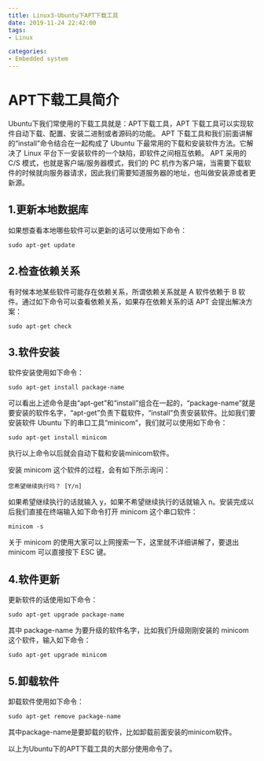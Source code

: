 ```yaml
---
title: Linux3-Ubuntu下APT下载工具
date: 2019-11-24 22:42:00
tags:
- Linux

categories:
- Embedded system
---
```


# APT下载工具简介
Ubuntu下我们常使用的下载工具就是：APT下载工具，APT 下载工具可以实现软件自动下载、配置、安装二进制或者源码的功能。 APT 下载工具和我们前面讲解的“install”命令结合在一起构成了 Ubuntu 下最常用的下载和安装软件方法。它解决了 Linux 平台下一安装软件的一个缺陷，即软件之间相互依赖。
APT 采用的 C/S 模式，也就是客户端/服务器模式，我们的 PC 机作为客户端，当需要下载软件的时候就向服务器请求，因此我们需要知道服务器的地址，也叫做安装源或者更新源。

## 1.更新本地数据库
如果想查看本地哪些软件可以更新的话可以使用如下命令：

```
sudo apt-get update
```



## 2.检查依赖关系
有时候本地某些软件可能存在依赖关系，所谓依赖关系就是 A 软件依赖于 B 软件。通过如下命令可以查看依赖关系，如果存在依赖关系的话 APT 会提出解决方案：

```
sudo apt-get check
```
## 3.软件安装
软件安装使用如下命令：
```
sudo apt-get install package-name
```
可以看出上述命令是由“apt-get”和“install”组合在一起的，“package-name”就是要安装的软件名字，“apt-get”负责下载软件，“install”负责安装软件。比如我们要安装软件 Ubuntu 下的串口工具“minicom”，我们就可以使用如下命令：
```
sudo apt-get install minicom
```
执行以上命令以后就会自动下载和安装minicom软件。

安装 minicom 这个软件的过程，会有如下所示询问：
```
您希望继续执行吗？ [Y/n]
```
如果希望继续执行的话就输入 y，如果不希望继续执行的话就输入 n。安装完成以后我们直接在终端输入如下命令打开 minicom 这个串口软件：
```
minicom -s
```
关于 minicom 的使用大家可以上网搜索一下，这里就不详细讲解了，要退出 minicom 可以直接按下 ESC 键。

## 4.软件更新
更新软件的话使用如下命令：
```
sudo apt-get upgrade package-name
```
其中 package-name 为要升级的软件名字，比如我们升级刚刚安装的 minicom 这个软件，输入如下命令：
```
sudo apt-get upgrade minicom
```

## 5.卸载软件
卸载软件使用如下命令：
```
sudo apt-get remove package-name
```
其中package-name是要卸载的软件，比如卸载前面安装的minicom软件。



以上为Ubuntu下的APT下载工具的大部分使用命令了。




